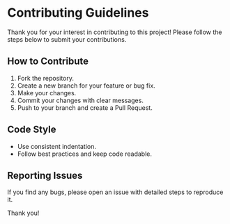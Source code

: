 # Contributing Guidelines

Thank you for your interest in contributing to this project! Please follow the steps below to submit your contributions.

## How to Contribute

1. Fork the repository.
2. Create a new branch for your feature or bug fix.
3. Make your changes.
4. Commit your changes with clear messages.
5. Push to your branch and create a Pull Request.

## Code Style

- Use consistent indentation.
- Follow best practices and keep code readable.

## Reporting Issues

If you find any bugs, please open an issue with detailed steps to reproduce it.

Thank you!
